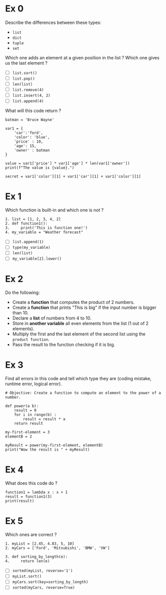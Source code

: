 # Ex 0

Describe the differences between these types:
- `list`
- `dict`
- `tuple`
- `set`

Which one adds an element at a given position in the list ?
Which one gives us the last element ?

- [ ] `list.sort()`
- [ ] `list.pop()`
- [ ] `len(list)`
- [ ] `list.remove(4)`
- [ ] `list.insert(4, 2)`
- [ ] `list.append(4)`

What will this code return ?
````
batman = 'Bruce Wayne'

var1 = {
    'car':'ford',
    'color': 'blue',
    'price' : 10,
    'age': 15,
    'owner' : batman
}

value = var1['price'] * var1['age'] * len(var1['owner'])
print(f"The value is {value}.")

secret = var1['color'][1] + var1['car'][1] + var1['color'][1]
````

# Ex 1

Which function is built-in and which one is not ?

````
1. list = [1, 2, 3, 4, 2]
2. def function1():
3.     print('This is function one!')
4. my_variable = "Weather forecast"
````

- [ ] `list.append(1)`
- [ ] `type(my_variable)`
- [ ] `len(list)`
- [ ] `my_variable[2].lower()`

# Ex 2

Do the following:
- Create a **function** that computes the product of 2 numbers.
- Create a **function** that prints "This is big" if the input number is bigger than 10.
- Declare a **list** of numbers from 4 to 10.
- Store in **another variable** all even elements from the list (1 out of 2 elements).
- Multiply the first and the last element of the second list using the `product function`.
- Pass the result to the function checking if it is big.

# Ex 3

Find all errors in this code and tell which type they are (coding mistake, runtime error, logical error).

````
# Objective: Create a function to compute an element to the power of a number.

def power(a b):
    result = 0
    for i in range(b) :
        result = result * a
    return result
    
my-first-element = 3
elementB = 2

myResult = power(my-first-element, elementB)
print("Wow the result is " + myResult)
````

# Ex 4

What does this code do ?

````
function1 = lambda x : x + 1
result = function1(3)
print(result)
````

# Ex 5

Which ones are correct ?

````
1. myList = [2.45, 4.83, 5, 10]
2. myCars = ['Ford', 'Mitsubishi', 'BMW', 'VW']

3. def sorting_by_length(e):
4.     return len(e)
````

- [ ] `sorted(myList, reverse='1')`
- [ ] `myList.sort()`
- [ ] `myCars.sort(key=sorting_by_length)`
- [ ] `sorted(myCars, reverse=True)`